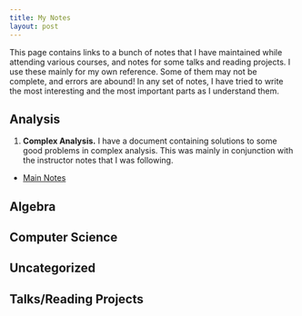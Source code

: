 ```yaml
---
title: My Notes
layout: post
---
```


This page contains links to a bunch of notes that I have maintained while attending various courses, and notes for some talks and reading projects. I use these mainly for my own reference. Some of them may not be complete, and errors are abound! In any set of notes, I have tried to write the most interesting and the most important parts as I understand them.

## Analysis

1. **Complex Analysis.** I have a document containing solutions to some good problems in complex analysis. This was mainly in conjunction with the instructor notes that I was following.

- [Main Notes](/assets/)

## Algebra

## Computer Science

## Uncategorized

## Talks/Reading Projects

